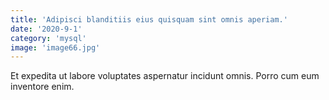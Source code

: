```yaml
---
title: 'Adipisci blanditiis eius quisquam sint omnis aperiam.'
date: '2020-9-1'
category: 'mysql'
image: 'image66.jpg'
---
```


Et expedita ut labore voluptates aspernatur incidunt omnis. Porro cum eum inventore enim.
